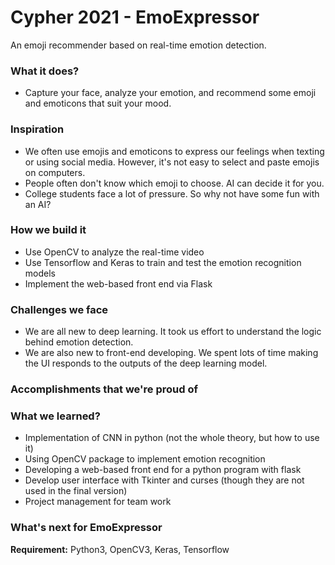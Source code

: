 # Cypher 2021 - EmoExpressor

An emoji recommender based on real-time emotion detection.  

### What it does?  
- Capture your face, analyze your emotion, and recommend some emoji and emoticons that suit your mood.  

### Inspiration  
- We often use emojis and emoticons to express our feelings when texting or using social media. However, it's not easy to select and paste emojis on computers.
- People often don't know which emoji to choose. AI can decide it for you.  
- College students face a lot of pressure. So why not have some fun with an AI?  

### How we build it
- Use OpenCV to analyze the real-time video
- Use Tensorflow and Keras to train and test the emotion recognition models
- Implement the web-based front end via Flask

### Challenges we face  
- We are all new to deep learning. It took us effort to understand the logic behind emotion detection.  
- We are also new to front-end developing. We spent lots of time making the UI responds to the outputs of the deep learning model.  

### Accomplishments that we're proud of

### What we learned?  
- Implementation of CNN in python (not the whole theory, but how to use it)  
- Using OpenCV package to implement emotion recognition  
- Developing a web-based front end for a python program with flask  
- Develop user interface with Tkinter and curses (though they are not used in the final version)  
- Project management for team work

### What's next for EmoExpressor

**Requirement:** Python3, OpenCV3, Keras, Tensorflow
